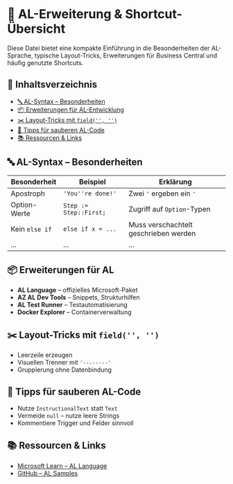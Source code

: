 # 🧰 AL-Erweiterung & Shortcut-Übersicht

Diese Datei bietet eine kompakte Einführung in die Besonderheiten der AL-Sprache, typische Layout-Tricks, Erweiterungen für Business Central und häufig genutzte Shortcuts.

## 🧭 Inhaltsverzeichnis
- [🔤 AL-Syntax – Besonderheiten](#-al-syntax--besonderheiten)
- [📦 Erweiterungen für AL-Entwicklung](#-erweiterungen-für-al-entwicklung)
- [✂️ Layout-Tricks mit `field('', '')`](#-layout-tricks-mit-field)
- [🧠 Tipps für sauberen AL-Code](#-tipps-für-sauberen-al-code)
- [📚 Ressourcen & Links](#-ressourcen--links)

## 🔤 AL-Syntax – Besonderheiten
| Besonderheit | Beispiel | Erklärung |
|--------------|----------|-----------|
| Apostroph | `'You''re done!'` | Zwei `'` ergeben ein `'` |
| Option-Werte | `Step := Step::First;` | Zugriff auf `Option`-Typen |
| Kein `else if` | `else if x = ...` | Muss verschachtelt geschrieben werden |
| ... | ... | ... |

## 📦 Erweiterungen für AL
- **AL Language** – offizielles Microsoft-Paket
- **AZ AL Dev Tools** – Snippets, Strukturhilfen
- **AL Test Runner** – Testautomatisierung
- **Docker Explorer** – Containerverwaltung

## ✂️ Layout-Tricks mit `field('', '')`
- Leerzeile erzeugen
- Visuellen Trenner mit `'--------'`
- Gruppierung ohne Datenbindung

## 🧠 Tipps für sauberen AL-Code
- Nutze `InstructionalText` statt `Text`
- Vermeide `null` – nutze leere Strings
- Kommentiere Trigger und Felder sinnvoll

## 📚 Ressourcen & Links
- [Microsoft Learn – AL Language](https://learn.microsoft.com/en-us/dynamics365/business-central/dev-itpro/developer/devenv-reference-for-al)
- [GitHub – AL Samples](https://github.com/microsoft/ALAppExtensions)

